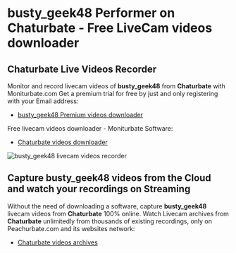 # busty_geek48 Performer on Chaturbate - Free LiveCam videos downloader

## Chaturbate Live Videos Recorder

Monitor and record livecam videos of **busty_geek48** from **Chaturbate** with Moniturbate.com
Get a premium trial for free by just and only registering with your Email address:
* [busty_geek48 Premium videos downloader](https://moniturbate.com/request-demo-licence-key.html)

Free livecam videos downloader - Moniturbate Software:
* [Chaturbate videos downloader](https://moniturbate.com/moniturbate-download-software.html)

![busty_geek48 livecam videos recorder](https://peachurnet.com/templates/moniturbate-software.png)


## Capture busty_geek48 videos from the Cloud and watch your recordings on Streaming

Without the need of downloading a software, capture **busty_geek48** livecam videos from **Chaturbate** 100% online.
Watch Livecam archives from **Chaturbate** unlimitedly from thousands of existing recordings, only on Peachurbate.com and its websites network:
* [Chaturbate videos archives](https://peachurnet.com/)